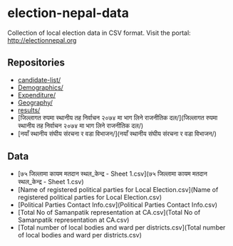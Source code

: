 # election-nepal-data
Collection of local election data in CSV format.
Visit the portal: http://electionnepal.org

## Repositories
- [candidate-list/](candidate-list/)
- [Demographics/](Demographics/)
- [Expenditure/](Expenditure/)
- [Geography/](Geography/)
- [results/](results/)
- [जिल्लागत रुपमा स्थानीय तह निर्वाचन २०७४ मा भाग लिने राजनीतिक दल/](जिल्लागत रुपमा स्थानीय तह निर्वाचन २०७४ मा भाग लिने राजनीतिक दल/)
- [नयाँ स्थानीय संघीय संरचना र वडा विभाजन/](नयाँ स्थानीय संघीय संरचना र वडा विभाजन/)

## Data
- [७५ जिल्लामा कायम मतदान स्थल_केन्द्र - Sheet 1.csv](७५ जिल्लामा कायम मतदान स्थल_केन्द्र - Sheet 1.csv)
- [Name of registered political parties for Local Election.csv](Name of registered political parties for Local Election.csv)
- [Political Parties Contact Info.csv](Political Parties Contact Info.csv)
- [Total No of Samanpatik representation at CA.csv](Total No of Samanpatik representation at CA.csv)
- [Total number of local bodies and ward per districts.csv](Total number of local bodies and ward per districts.csv)

